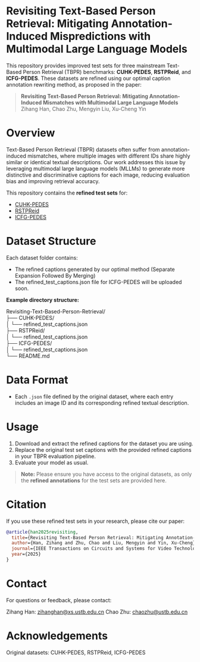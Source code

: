 # Revisiting Text-Based Person Retrieval: Mitigating Annotation-Induced Mispredictions with Multimodal Large Language Models
This repository provides improved test sets for three mainstream Text-Based Person Retrieval (TBPR) benchmarks: **CUHK-PEDES**, **RSTPReid**, and **ICFG-PEDES**. These datasets are refined using our optimal caption annotation rewriting method, as proposed in the paper:

> **Revisiting Text-Based Person Retrieval: Mitigating Annotation-Induced Mismatches with Multimodal Large Language Models**  
> Zihang Han, Chao Zhu, Mengyin Liu, Xu-Cheng Yin

# Overview

Text-Based Person Retrieval (TBPR) datasets often suffer from annotation-induced mismatches, where multiple images with different IDs share highly similar or identical textual descriptions. Our work addresses this issue by leveraging multimodal large language models (MLLMs) to generate more distinctive and discriminative captions for each image, reducing evaluation bias and improving retrieval accuracy.

This repository contains the **refined test sets** for:

- [CUHK-PEDES](#cuhk-pedes)
- [RSTPReid](#rstpreid)
- [ICFG-PEDES](#icfg-pedes)

# Dataset Structure

Each dataset folder contains:
- The refined captions generated by our optimal method (Separate Expansion Followed By Merging)
- The refined_test_captions.json file for ICFG-PEDES will be uploaded soon.

**Example directory structure:**

Revisiting-Text-Based-Person-Retrieval/  
├── CUHK-PEDES/  
│ └── refined_test_captions.json  
├── RSTPReid/  
│ └── refined_test_captions.json  
├── ICFG-PEDES/  
│ └── refined_test_captions.json  
└── README.md

# Data Format

- Each `.json` file  defined by the original dataset, where each entry includes an image ID and its corresponding refined textual description.

# Usage

1. Download and extract the refined captions for the dataset you are using.
2. Replace the original test set captions with the provided refined captions in your TBPR evaluation pipeline.
3. Evaluate your model as usual.
> **Note:** Please ensure you have access to the original datasets, as only the **refined annotations** for the test sets are provided here.

# Citation

If you use these refined test sets in your research, please cite our paper:

```bibtex
@article{han2025revisiting,
  title={Revisiting Text-Based Person Retrieval: Mitigating Annotation-Induced Mismatches with Multimodal Large Language Models},
  author={Han, Zihang and Zhu, Chao and Liu, Mengyin and Yin, Xu-Cheng},
  journal={IEEE Transactions on Circuits and Systems for Video Technology},
  year={2025}
}
```

# Contact
For questions or feedback, please contact:

Zihang Han: zihanghan@xs.ustb.edu.cn
Chao Zhu: chaozhu@ustb.edu.cn

# Acknowledgements
Original datasets: CUHK-PEDES, RSTPReid, ICFG-PEDES
